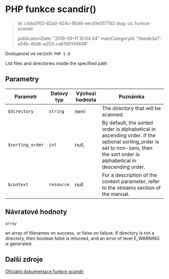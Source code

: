 PHP funkce scandir()
====================

> id: c4da3f63-82a0-424c-90d8-eecd1e5577d2
> slug:
> 	cs: funkce-scandir
>
> publicationDate: "2019-09-11 10:04:04"
> mainCategoryId: "0eeab3a7-a54b-46db-a253-ca6100145648"

Dostupnost ve verzích: `PHP 5.0`

List files and directories inside the specified path


Parametry
--------------

| Parametr | Datový typ | Výchozí hodnota | Poznámka |
|-----|-----|-----|-----|
| `$directory` | `string` | *není* | The directory that will be scanned. |
| `$sorting_order` | `int` | null, | By default, the sorted order is alphabetical in ascending order. If the optional sorting_order is set to non-zero, then the sort order is alphabetical in descending order. |
| `$context` | `resource` | null | For a description of the context parameter, refer to the streams section of the manual. |


Návratové hodnoty
----------------

`array`

an array of filenames on success, or false on
failure. If directory is not a directory, then
boolean false is returned, and an error of level
E_WARNING is generated.

Další zdroje
------------

[Oficiální dokumentace funkce scandir](https://www.php.net/manual/en/function.scandir.php)
